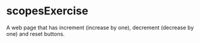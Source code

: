 # scopesExercise
A web page that has increment (increase by one), decrement (decrease by one) and reset buttons.
